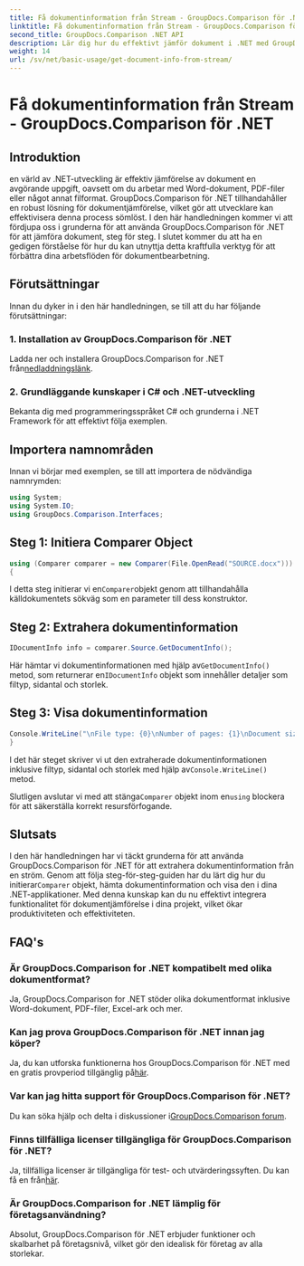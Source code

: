 ```yaml
---
title: Få dokumentinformation från Stream - GroupDocs.Comparison för .NET
linktitle: Få dokumentinformation från Stream - GroupDocs.Comparison för .NET
second_title: GroupDocs.Comparison .NET API
description: Lär dig hur du effektivt jämför dokument i .NET med GroupDocs.Comparison, vilket förbättrar dina dokumentbearbetningsarbetsflöden sömlöst.
weight: 14
url: /sv/net/basic-usage/get-document-info-from-stream/
---
```


# Få dokumentinformation från Stream - GroupDocs.Comparison för .NET

## Introduktion
en värld av .NET-utveckling är effektiv jämförelse av dokument en avgörande uppgift, oavsett om du arbetar med Word-dokument, PDF-filer eller något annat filformat. GroupDocs.Comparison för .NET tillhandahåller en robust lösning för dokumentjämförelse, vilket gör att utvecklare kan effektivisera denna process sömlöst. I den här handledningen kommer vi att fördjupa oss i grunderna för att använda GroupDocs.Comparison för .NET för att jämföra dokument, steg för steg. I slutet kommer du att ha en gedigen förståelse för hur du kan utnyttja detta kraftfulla verktyg för att förbättra dina arbetsflöden för dokumentbearbetning.
## Förutsättningar
Innan du dyker in i den här handledningen, se till att du har följande förutsättningar:
### 1. Installation av GroupDocs.Comparison för .NET
 Ladda ner och installera GroupDocs.Comparison for .NET från[nedladdningslänk](https://releases.groupdocs.com/comparison/net/).
### 2. Grundläggande kunskaper i C# och .NET-utveckling
Bekanta dig med programmeringsspråket C# och grunderna i .NET Framework för att effektivt följa exemplen.

## Importera namnområden
Innan vi börjar med exemplen, se till att importera de nödvändiga namnrymden:
```csharp
using System;
using System.IO;
using GroupDocs.Comparison.Interfaces;
```

## Steg 1: Initiera Comparer Object
```csharp
using (Comparer comparer = new Comparer(File.OpenRead("SOURCE.docx")))
{
```
 I detta steg initierar vi en`Comparer`objekt genom att tillhandahålla källdokumentets sökväg som en parameter till dess konstruktor.
## Steg 2: Extrahera dokumentinformation
```csharp
IDocumentInfo info = comparer.Source.GetDocumentInfo();
```
 Här hämtar vi dokumentinformationen med hjälp av`GetDocumentInfo()` metod, som returnerar en`IDocumentInfo` objekt som innehåller detaljer som filtyp, sidantal och storlek.
## Steg 3: Visa dokumentinformation
```csharp
Console.WriteLine("\nFile type: {0}\nNumber of pages: {1}\nDocument size: {2} bytes", info.FileType, info.PageCount, info.Size);
}
```
 I det här steget skriver vi ut den extraherade dokumentinformationen inklusive filtyp, sidantal och storlek med hjälp av`Console.WriteLine()` metod.

 Slutligen avslutar vi med att stänga`Comparer` objekt inom en`using` blockera för att säkerställa korrekt resursförfogande.

## Slutsats
 I den här handledningen har vi täckt grunderna för att använda GroupDocs.Comparison för .NET för att extrahera dokumentinformation från en ström. Genom att följa steg-för-steg-guiden har du lärt dig hur du initierar`Comparer` objekt, hämta dokumentinformation och visa den i dina .NET-applikationer. Med denna kunskap kan du nu effektivt integrera funktionalitet för dokumentjämförelse i dina projekt, vilket ökar produktiviteten och effektiviteten.
## FAQ's
### Är GroupDocs.Comparison for .NET kompatibelt med olika dokumentformat?
Ja, GroupDocs.Comparison for .NET stöder olika dokumentformat inklusive Word-dokument, PDF-filer, Excel-ark och mer.
### Kan jag prova GroupDocs.Comparison för .NET innan jag köper?
 Ja, du kan utforska funktionerna hos GroupDocs.Comparison för .NET med en gratis provperiod tillgänglig på[här](https://releases.groupdocs.com/).
### Var kan jag hitta support för GroupDocs.Comparison för .NET?
 Du kan söka hjälp och delta i diskussioner i[GroupDocs.Comparison forum](https://forum.groupdocs.com/c/comparison/12).
### Finns tillfälliga licenser tillgängliga för GroupDocs.Comparison för .NET?
 Ja, tillfälliga licenser är tillgängliga för test- och utvärderingssyften. Du kan få en från[här](https://purchase.groupdocs.com/temporary-license/).
### Är GroupDocs.Comparison for .NET lämplig för företagsanvändning?
Absolut, GroupDocs.Comparison för .NET erbjuder funktioner och skalbarhet på företagsnivå, vilket gör den idealisk för företag av alla storlekar.